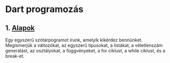 # Dart programozás

## 1. [Alapok](01-alapok.md)

Egy egyszerű szótárpogramot írunk, amelyik kikérdez bennünket. Megismerjük a változókat, az
egyszerű típusokat, a listákat, a véletlenszám generálást, az osztályokat, a függvényeket,
a for ciklust, a while ciklust, és a break-et.

